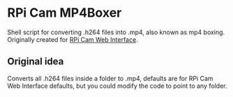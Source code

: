 # RPi Cam MP4Boxer
Shell script for converting .h264 files into .mp4, also known as mp4 boxing. Originally created for [RPi Cam Web Interface](https://github.com/silvanmelchior/RPi_Cam_Web_Interface).

## Original idea
Converts all .h264 files inside a folder to .mp4, defaults are for RPi Cam Web Interface defaults, but you could modify the code to point to any folder.
